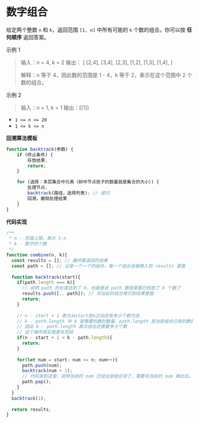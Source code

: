 # 数字组合

给定两个整数 `n` 和 `k`，返回范围 `[1, n]` 中所有可能的 `k` 个数的组合。你可以按 **任何顺序** 返回答案。

示例 1

>输入：n = 4, k = 2
>输出：
>[
>	[2,4],
>	[3,4],
>	[2,3],
>	[1,2],
>	[1,3],
>	[1,4],
>]
>
>解释：n 等于 4，因此数的范围是 1 - 4，k 等于 2，表示在这个范围中 2 个数的组合。

示例 2

>输入：n = 1, k = 1
>输出：[[1]]

- `1 <= n <= 20`
- `1 <= k <= n`



**回溯算法模板**

```js
function backtrack(参数) {
    if (终止条件) {
        存放结果;
        return;
    }

    for (选择：本层集合中元素（树中节点孩子的数量就是集合的大小）) {
        处理节点;
        backtrack(路径，选择列表); // 递归
        回溯，撤销处理结果
    }
}
```



**代码实现**

```js
/**
 * n - 范围上限，表示 1-n
 * k - 数字的个数
 */
function combine(n, k){
  const results = []; // 最终要返回的结果
  const path = []; // 记录一个一个的组合，每一个组合会被推入到 results 里面
  
  function backtrack(start){
    if(path.length === k){
      // 说明 path 的长度达到了 k，也就是说 path 数组里面已经放了 k 个数了
      results.push([...path]); // 将当前的组合拷贝到结果里面
      return;
    }
    
    // n - start + 1 表示从start到n之间还有多少个数可选
    // k - path.length 中 k 是需要的数的数量，path.length 是当前组合已有的数的数量
    // 因此 k - path.length 表示组合还需要多少个数
    // 这个操作其实就是在剪枝
    if(n - start + 1 < k - path.length){
      return;
    }
    
    for(let num = start; num <= n; num++){
      path.push(num);
      backtrack(num + 1);
      // 代码来到这里，说明当前的 num 已经全部组合完了，需要将当前的 num 弹出去。
      path.pop();
    }
  }
  backtrack(1);
  
  return results;
}
```

